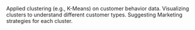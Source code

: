 Applied clustering (e.g., K-Means) on customer behavior data.
Visualizing clusters to understand different customer types.
Suggesting Marketing strategies for each cluster.
